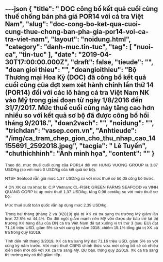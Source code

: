 ---json
{
    "title": " DOC công bố kết quả cuối cùng thuế chống bán phá giá POR14 với cá tra Việt Nam",
    "slug": "doc-cong-bo-ket-qua-cuoi-cung-thue-chong-ban-pha-gia-por14-voi-ca-tra-viet-nam",
    "layout": "noidung.html",
    "category": "danh-muc.tin-tuc",
    "tag": [
        "nuoi-ca",
        "tin-tuc"
    ],
    "date": "2019-04-30T17:00:00.000Z",
    "draft": false,
    "tieude": "",
    "doan gioi thieu": "",
    "doangioithieu": "Bộ Thương mại Hoa Kỳ (DOC) đã công bố kết quả cuối cùng của đợt xem xét hành chính lần thứ 14 (POR14) đối với các lô hàng cá tra Việt Nam NK vào Mỹ trong giai đoạn từ ngày 1/8/2016 đến 31/7/2017. Mức thuế cuối cùng này tăng cao hơn nhiều so với kết quả sơ bộ đã được công bố hồi tháng 9/2018.",
    "doan2vach": "",
    "noidung": "",
    "trichdan": "vasep.com.vn",
    "Anhtieude": "/img/ca_tram_chep_gion_cho_thu_nhap_cao_14155691_2592018.jpeg",
    "tacgia": " Lê Tuyến",
    "chuthichhinh": "Ảnh minh họa",
    "__content__": ""
}
---
<p style="margin-left:0in; margin-right:0in; text-align:justify"><span style="font-size:13px"><span style="color:#1b1b1b"><span style="font-family:Arial"><span style="background-color:#ffffff"><span style="font-size:10pt">Theo đ&oacute;, mức thuế cuối c&ugrave;ng của POR14 đối với HUNG VUONG GROUP l&agrave; 3,87 USD/kg (so với mức 0 USD/kg của kết quả sơ bộ).</span></span></span></span></span></p>

<p style="margin-left:0in; margin-right:0in; text-align:justify"><span style="font-size:13px"><span style="color:#1b1b1b"><span style="font-family:Arial"><span style="background-color:#ffffff"><span style="font-size:10pt">NTSF Seafood vẫn giữ mức 1,37 USD/kg so với mức thuế sơ bộ đ&atilde; c&ocirc;ng bố trước.</span></span></span></span></span></p>

<p style="margin-left:0in; margin-right:0in; text-align:justify"><span style="font-size:13px"><span style="color:#1b1b1b"><span style="font-family:Arial"><span style="background-color:#ffffff"><span style="font-size:10pt">4 DN XK c&aacute; tra kh&aacute;c l&agrave;: C.P Vietnam; CL-FISH; GREEN FARMS SEAFOOD v&agrave; VINH QUANG CORP bị &aacute;p mức thuế 1,37 USD/kg, tăng 0,96 cent/kg so với mức thuế sơ bộ.</span></span></span></span></span></p>

<p style="margin-left:0in; margin-right:0in; text-align:justify"><span style="font-size:13px"><span style="color:#1b1b1b"><span style="font-family:Arial"><span style="background-color:#ffffff"><span style="font-size:10pt">Mức thuế suất to&agrave;n quốc vẫn &aacute;p dụng mức 2,39 USD/kg.</span></span></span></span></span></p>

<p style="margin-left:0in; margin-right:0in; text-align:justify"><span style="font-size:13px"><span style="color:#1b1b1b"><span style="font-family:Arial"><span style="background-color:#ffffff"><span style="font-size:10pt">Trong hai th&aacute;ng (th&aacute;ng 2 v&agrave; 3/2019) gi&aacute; trị XK c&aacute; tra sang thị trường Mỹ giảm lần lượt 22,8% v&agrave; 44,4%. Do đột ngột giảm mạnh n&ecirc;n Mỹ vốn được dự b&aacute;o trở lại thị trường XK h&agrave;ng đầu của DN c&aacute; tra Việt Nam đ&atilde; tụt xuống vị tr&iacute; thứ 3 (sau EU) đạt 71,16 triệu USD, giảm 5% so với c&ugrave;ng kỳ năm 2018, chiếm 15,1% tổng gi&aacute; trị XK c&aacute; tra trong qu&yacute; I/2019.</span></span></span></span></span></p>

<p style="margin-left:0in; margin-right:0in; text-align:justify"><span style="font-size:13px"><span style="color:#1b1b1b"><span style="font-family:Arial"><span style="background-color:#ffffff"><span style="font-size:10pt">T&iacute;nh đến hết th&aacute;ng 3/2019, XK c&aacute; tra sang Mỹ đạt 71,16 triệu USD, giảm 5% so với c&ugrave;ng kỳ năm trước. Với mức thuế CBPG ch&iacute;nh thức vừa mới c&ocirc;ng bố sẽ c&oacute; nhiều diễn biến mới đối với XK c&aacute; tra sang Mỹ. Dự b&aacute;o, trong qu&yacute; 2/2019, XK c&aacute; tra sang thị trường n&agrave;y c&oacute; thể giảm tiếp.</span></span></span></span></span></p>
